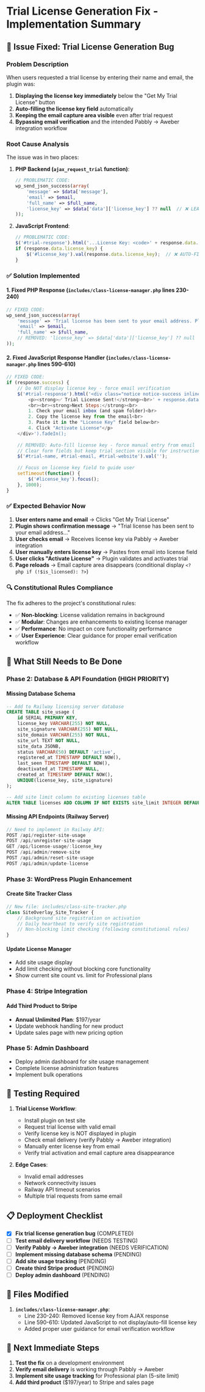# Trial License Generation Fix - Implementation Summary

## 🔧 Issue Fixed: Trial License Generation Bug

### Problem Description
When users requested a trial license by entering their name and email, the plugin was:
1. **Displaying the license key immediately** below the "Get My Trial License" button
2. **Auto-filling the license key field** automatically
3. **Keeping the email capture area visible** even after trial request
4. **Bypassing email verification** and the intended Pabbly → Aweber integration workflow

### Root Cause Analysis
The issue was in two places:

1. **PHP Backend (`ajax_request_trial` function)**:
   ```php
   // PROBLEMATIC CODE:
   wp_send_json_success(array(
       'message' => $data['message'],
       'email' => $email,
       'full_name' => $full_name,
       'license_key' => $data['data']['license_key'] ?? null  // ❌ LEAKED LICENSE KEY
   ));
   ```

2. **JavaScript Frontend**:
   ```javascript
   // PROBLEMATIC CODE:
   $('#trial-response').html('...License Key: <code>' + response.data.license_key + '</code>...');
   if (response.data.license_key) {
       $('#license_key').val(response.data.license_key);  // ❌ AUTO-FILLED LICENSE
   }
   ```

### ✅ Solution Implemented

#### 1. **Fixed PHP Response** (`includes/class-license-manager.php` lines 230-240)
```php
// FIXED CODE:
wp_send_json_success(array(
    'message' => 'Trial license has been sent to your email address. Please check your inbox and enter the license key below to activate your 14-day trial.',
    'email' => $email,
    'full_name' => $full_name,
    // REMOVED: 'license_key' => $data['data']['license_key'] ?? null
));
```

#### 2. **Fixed JavaScript Response Handler** (`includes/class-license-manager.php` lines 590-610)
```javascript
// FIXED CODE:
if (response.success) {
    // Do NOT display license key - force email verification
    $('#trial-response').html('<div class="notice notice-success inline trial-success">
        <p><strong>✅ Trial License Sent!</strong><br>' + response.data.message + '
        <br><br><strong>Next Steps:</strong><br>
        1. Check your email inbox (and spam folder)<br>
        2. Copy the license key from the email<br>
        3. Paste it in the "License Key" field below<br>
        4. Click "Activate License"</p>
    </div>').fadeIn();
    
    // REMOVED: Auto-fill license key - force manual entry from email
    // Clear form fields but keep trial section visible for instructions
    $('#trial-name, #trial-email, #trial-website').val('');
    
    // Focus on license key field to guide user
    setTimeout(function() {
        $('#license_key').focus();
    }, 1000);
}
```

### ✅ Expected Behavior Now

1. **User enters name and email** → Clicks "Get My Trial License"
2. **Plugin shows confirmation message** → "Trial license has been sent to your email address..."
3. **User checks email** → Receives license key via Pabbly → Aweber integration
4. **User manually enters license key** → Pastes from email into license field
5. **User clicks "Activate License"** → Plugin validates and activates trial
6. **Page reloads** → Email capture area disappears (conditional display `<?php if (!$is_licensed): ?>`)

### 🔍 Constitutional Rules Compliance

The fix adheres to the project's constitutional rules:

- ✅ **Non-blocking**: License validation remains in background
- ✅ **Modular**: Changes are enhancements to existing license manager
- ✅ **Performance**: No impact on core functionality performance
- ✅ **User Experience**: Clear guidance for proper email verification workflow

## 🚧 What Still Needs to Be Done

### Phase 2: Database & API Foundation (HIGH PRIORITY)

#### Missing Database Schema
```sql
-- Add to Railway licensing server database
CREATE TABLE site_usage (
    id SERIAL PRIMARY KEY,
    license_key VARCHAR(255) NOT NULL,
    site_signature VARCHAR(255) NOT NULL,
    site_domain VARCHAR(255) NOT NULL,
    site_url TEXT NOT NULL,
    site_data JSONB,
    status VARCHAR(50) DEFAULT 'active',
    registered_at TIMESTAMP DEFAULT NOW(),
    last_seen TIMESTAMP DEFAULT NOW(),
    deactivated_at TIMESTAMP NULL,
    created_at TIMESTAMP DEFAULT NOW(),
    UNIQUE(license_key, site_signature)
);

-- Add site limit column to existing licenses table
ALTER TABLE licenses ADD COLUMN IF NOT EXISTS site_limit INTEGER DEFAULT 5;
```

#### Missing API Endpoints (Railway Server)
```javascript
// Need to implement in Railway API:
POST /api/register-site-usage
POST /api/unregister-site-usage
GET /api/license-usage/:license_key
POST /api/admin/remove-site
POST /api/admin/reset-site-usage
POST /api/admin/update-license
```

### Phase 3: WordPress Plugin Enhancement

#### Create Site Tracker Class
```php
// New file: includes/class-site-tracker.php
class SiteOverlay_Site_Tracker {
    // Background site registration on activation
    // Daily heartbeat to verify site registration
    // Non-blocking limit checking (following constitutional rules)
}
```

#### Update License Manager
- Add site usage display
- Add limit checking without blocking core functionality
- Show current site count vs. limit for Professional plans

### Phase 4: Stripe Integration

#### Add Third Product to Stripe
- **Annual Unlimited Plan**: $197/year
- Update webhook handling for new product
- Update sales page with new pricing option

### Phase 5: Admin Dashboard
- Deploy admin dashboard for site usage management
- Complete license administration features
- Implement bulk operations

## 🧪 Testing Required

1. **Trial License Workflow**:
   - Install plugin on test site
   - Request trial license with valid email
   - Verify license key is NOT displayed in plugin
   - Check email delivery (verify Pabbly → Aweber integration)
   - Manually enter license key from email
   - Verify trial activation and email capture area disappearance

2. **Edge Cases**:
   - Invalid email addresses
   - Network connectivity issues
   - Railway API timeout scenarios
   - Multiple trial requests from same email

## 📋 Deployment Checklist

- [x] **Fix trial license generation bug** (COMPLETED)
- [ ] **Test email delivery workflow** (NEEDS TESTING)
- [ ] **Verify Pabbly → Aweber integration** (NEEDS VERIFICATION)
- [ ] **Implement missing database schema** (PENDING)
- [ ] **Add site usage tracking** (PENDING)
- [ ] **Create third Stripe product** (PENDING)
- [ ] **Deploy admin dashboard** (PENDING)

## 🔧 Files Modified

1. **`includes/class-license-manager.php`**:
   - Line 230-240: Removed license key from AJAX response
   - Line 590-610: Updated JavaScript to not display/auto-fill license key
   - Added proper user guidance for email verification workflow

## 🎯 Next Immediate Steps

1. **Test the fix** on a development environment
2. **Verify email delivery** is working through Pabbly → Aweber
3. **Implement site usage tracking** for Professional plan (5-site limit)
4. **Add third product** ($197/year) to Stripe and sales page